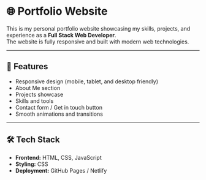 # 🌐 Portfolio Website

This is my personal portfolio website showcasing my skills, projects, and experience as a **Full Stack Web Developer**.  
The website is fully responsive and built with modern web technologies.

---

## 🚀 Features
- Responsive design (mobile, tablet, and desktop friendly)
- About Me section
- Projects showcase
- Skills and tools
- Contact form / Get in touch button
- Smooth animations and transitions

---

## 🛠️ Tech Stack
- **Frontend:** HTML, CSS, JavaScript  
- **Styling:** CSS 
- **Deployment:** GitHub Pages / Netlify